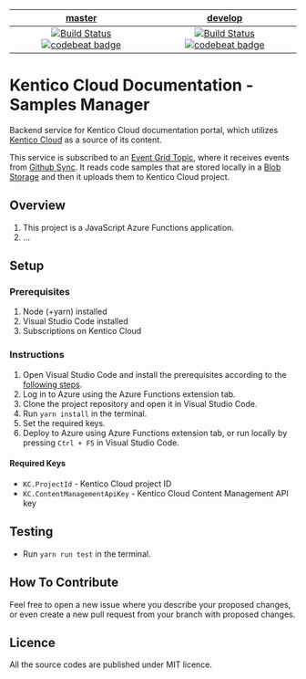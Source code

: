 | [master](https://github.com/Kentico/kentico-cloud-docs-samples-manager/tree/master) | [develop](https://github.com/Kentico/kentico-cloud-docs-samples-manager/tree/develop) |
|:---:|:---:|
|[![Build Status](https://travis-ci.com/Kentico/kentico-cloud-docs-samples-manager.svg?branch=master)](https://travis-ci.com/Kentico/kentico-cloud-docs-samples-manager/branches) [![codebeat badge](https://codebeat.co/badges/e04903e2-4820-45e4-9dce-8b612775083b)](https://codebeat.co/projects/github-com-kentico-kentico-cloud-docs-samples-manager-master) | [![Build Status](https://travis-ci.com/Kentico/kentico-cloud-docs-samples-manager.svg?branch=develop)](https://travis-ci.com/Kentico/kentico-cloud-docs-samples-manager/branches) [![codebeat badge](https://codebeat.co/badges/1c23bd38-7107-494e-9db1-e447c774e655)](https://codebeat.co/projects/github-com-kentico-kentico-cloud-docs-samples-manager-develop) |

# Kentico Cloud Documentation - Samples Manager
Backend service for Kentico Cloud documentation portal, which utilizes [Kentico Cloud](https://app.kenticocloud.com/) as a source of its content.

This service is subscribed to an [Event Grid Topic](https://azure.microsoft.com/en-us/services/event-grid/), where it receives events from [Github Sync](https://github.com/Kentico/kentico-cloud-docs-github-sync). It reads code samples that are stored locally in a [Blob Storage](https://azure.microsoft.com/en-us/services/storage/blobs/) and then it uploads them to Kentico Cloud project.

## Overview
1. This project is a JavaScript Azure Functions application.
2. ...

## Setup

### Prerequisites
1. Node (+yarn) installed
2. Visual Studio Code installed
3. Subscriptions on Kentico Cloud

### Instructions
1. Open Visual Studio Code and install the prerequisites according to the [following steps](https://code.visualstudio.com/tutorials/functions-extension/getting-started).
2. Log in to Azure using the Azure Functions extension tab.
3. Clone the project repository and open it in Visual Studio Code.
4. Run `yarn install` in the terminal.
5. Set the required keys.
6. Deploy to Azure using Azure Functions extension tab, or run locally by pressing `Ctrl + F5` in Visual Studio Code.

#### Required Keys
* `KC.ProjectId` - Kentico Cloud project ID
* `KC.ContentManagementApiKey` - Kentico Cloud Content Management API key

## Testing
* Run `yarn run test` in the terminal.

## How To Contribute
Feel free to open a new issue where you describe your proposed changes, or even create a new pull request from your branch with proposed changes.

## Licence
All the source codes are published under MIT licence.
